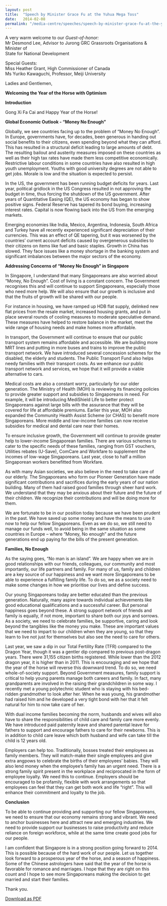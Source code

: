 ```yaml
---
layout: post
title:  "Speech by Minister Grace Fu at the Yuhua Mega Toss"
date:   2014-02-08
permalink: "/media-centre/speeches/speech-by-minister-grace-fu-at-the-yuhua-mega-toss"
---
```


A very warm welcome to our _Guest-of-honor:_   
Mr Desmond Lee, Advisor to Jurong GRC Grassroots Organisations & Minister of  
State for National Development

Special Guests:   
Miss Heather Grant, High Commissioner of Canada   
Ms Yuriko Kawaguchi, Professor, Meiji University

Ladies and Gentlemen,

**Welcoming the Year of the Horse with Optimism**

**Introduction**

Gong Xi Fa Cai and Happy Year of the Horse!

**Global Economic Outlook - “Money No Enough”**

Globally, we see countries facing up to the problem of “Money No Enough”. In Europe, governments have, for decades, been generous in handing out social benefits to their citizens, even spending beyond what they can afford. This has resulted in a structural deficit leading to large amounts of debt. The resulting bailout and austerity measures imposed on these countries as well as their high tax rates have made them less competitive economically. Restrictive labour conditions in some countries have also resulted in high youth unemployment. Youths with good university degrees are not able to get jobs. Morale is low and the situation is expected to persist.

In the US, the government has been running budget deficits for years. Last year, political gridlock in the US Congress resulted in not approving the budget in time, thus forcing the shutdown of the US government. After years of Quantitative Easing (QE), the US economy has began to show positive signs. Federal Reserve has tapered its bond buying, increasing interest rates. Capital is now flowing back into the US from the emerging markets.

Emerging economies like India, Mexico, Argentina, Indonesia, South Africa and Turkey have all recently experienced significant depreciation of their currencies. This was an effect of QE tapering, but it was worsened by the countries’ current account deficits caused by overgenerous subsidies to their citizens on items like fuel and basic staples. Growth in China has slowed. They face issues like a money shortage in the banking system and significant imbalances between the major sectors of the economy.

**Addressing Concerns of “Money No Enough” in Singapore**

In Singapore, I understand that many Singaporeans are also worried about “Money, No Enough”. Cost of living is a constant concern. The Government recognises this and will continue to support Singaporeans, especially those who need more help. We will also ensure that our growth is inclusive and that the fruits of growth will be shared with our people.

For instance in housing, we have ramped up HDB flat supply, delinked new flat prices from the resale market, increased housing grants, and put in place several rounds of cooling measures to moderate speculative demand. These measures have helped to restore balance in the market, meet the wide range of housing needs and make homes more affordable.

In transport, the Government will continue to ensure that our public transport system remains affordable and accessible. We are building more MRT lines and putting in more buses and trains to improve the public transport network. We have introduced several concession schemes for the disabled, the elderly and students. The Public Transport Fund also helps needy families with their transport costs. As we enhance our public transport network and services, we hope that it will provide a viable alternative to cars.

Medical costs are also a constant worry, particularly for our older generation. The Ministry of Health (MOH) is reviewing its financing policies to provide greater support and subsidies to Singaporeans in need. For example, it will be introducing MediShield Life to better protect Singaporeans against large bills with the assurance that they will be covered for life at affordable premiums. Earlier this year, MOH also expanded the Community Health Assist Scheme (or CHAS) to benefit more Singaporeans. More middle and low-income families can now receive subsidies for medical and dental care near their homes.

To ensure inclusive growth, the Government will continue to provide greater help to lower-income Singaporean families. There are various schemes to cater to the specific needs of these families, ranging from GST vouchers, Utilities rebates (U-Save), ComCare and Workfare to supplement the incomes of low-wage Singaporeans. Last year, close to half a million Singaporean workers benefitted from Workfare.

As with many Asian societies, we also believe in the need to take care of our elderly. The Singaporeans who form our Pioneer Generation have made significant contributions and sacrifices during the early years of our nation building. Many of them had raised good families through sheer hard work. We understand that they may be anxious about their future and the future of their children. We recognize their contributions and will be doing more for them.

We are fortunate to be in our position today because we have been prudent in the past. We have saved up some money and have the means to use it now to help our fellow Singaporeans. Even as we do so, we still need to manage our funds well, to avoid being in the same situation as some countries in Europe – where “Money, No enough” and the future generations end up paying for the bills of the present generation.

**Families, No Enough**

As the saying goes, “No man is an island”. We are happy when we are in good relationships with our friends, colleagues, our community and most importantly, our life partners and family. For many of us, family and children are a key source of our happiness and we want more Singaporeans to be able to experience a fulfilling family life. To do so, we as a society need to make some changes in how we prioritise our lives and define success.

Our young Singaporeans today are better educated than the previous generation. Naturally, many aspire towards individual achievements like good educational qualifications and a successful career. But personal happiness goes beyond these. A strong support network of friends and family is equally, if not more, important to share both our joys and sorrows. As a society, we need to celebrate families, be supportive, caring and look beyond the tangibles like the money you make. These are important values that we need to impart to our children when they are young, so that they learn to live not just for themselves but also see the need to care for others.

Last year, we saw a dip in our Total Fertility Rate (TFR) compared to the Dragon Year, though it was a gentler dip compared to previous post-dragon years. There were 31,155 citizen births registered. While lower than the 2012 dragon year, it is higher than in 2011. This is encouraging and we hope that the year of the horse will reverse this downward trend. To do so, we need whole-of-society support. Beyond Government measures, family support is critical to help young parents manage both careers and family. In fact, many grandparents are involved in the raising their grandchildren in some way. I recently met a young polytechnic student who is staying with his bed-ridden grandmother to look after her. When he was young, his grandmother had raised him and he developed a very tight bond with her that it felt natural for him to now take care of her.

With dual income families becoming the norm, husbands and wives will also have to share the responsibilities of child care and family care more evenly. We have introduced paid paternity leave and shared parental leave for fathers to support and encourage fathers to care for their newborns. This is in addition to child care leave which both husband and wife can take till the child is 12 years old.

Employers can help too. Traditionally, bosses treated their employees as family members. They will match-make their single employees and give extra angpows to celebrate the births of their employees’ babies. They will also lend money when the employee’s family has an urgent need. There is a strong family spirit present in the workplace and reciprocated in the form of employee loyalty. We need this to continue. Employers should be encouraged to be profamily, flexible with work arrangements so that employees can feel that they can get both work and life “right”. This will enhance their commitment and loyalty to the job.

**Conclusion**

To be able to continue providing and supporting our fellow Singaporeans, we need to ensure that our economy remains strong and vibrant. We need to anchor businesses here and attract new and emerging industries. We need to provide support our businesses to raise productivity and reduce reliance on foreign workforce, while at the same time create good jobs for our people.

I am confident that Singapore is in a strong position going forward to 2014. This is possible because of the hard work of our people. Let us together look forward to a prosperous year of the horse, and a season of happiness. Some of the Chinese astrologers have said that the year of the horse is favorable for romance and marriages. I hope that they are right on this count and I hope to see more Singaporeans making the decision to get married and start their families.

Thank you.

[Download as PDF](https://github.com/isomerpages/isomerpages-stratgroup/raw/master/images/Speeches/speech-by-minister-grace-fu-at-the-yuhua-mega-toss.pdf)
